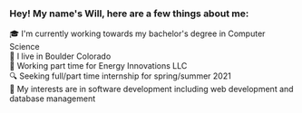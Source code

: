 ### Hey! My name's Will, here are a few things about me:

:mortar_board: I'm currently working towards my bachelor's degree in Computer Science  
:round_pushpin:   I live in Boulder Colorado  
:briefcase: Working part time for Energy Innovations LLC  
:mag: Seeking full/part time internship for spring/summer 2021  
:dart: My interests are in software development including web development and database management

